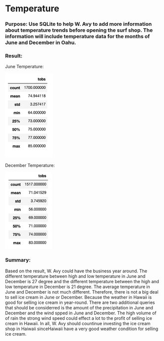 # Temperature
### Purpose: Use SQLite to help W. Avy to add more information about temperature trends before opening the surf shop. The information will include temperature data for the months of June and December in Oahu.

### Result:
June Temperature:

![June](resources/June_Temperature.png)

December Temperature:

![December](resources/December_Temperature.png)


### Summary:
Based on the result, W. Avy could have the business year around. The different temperature between high and low temperature in June and December is 27 degree and the different temperature between the high and low temperature in December is 21 degree. The average temperature in June and December is not much different. Therefore, there is not a big deal to sell ice cream in June or December. Because the weather in Hawaii is good for selling ice cream in year-round.
There are two additional queries that should be considerred is the amount of the precipitation in June and December and the wind spped in June and December. The high volume of of rain the strong wind speed could effect a lot to the profit of selling ice cream in Hawaii. In all, W. Avy should countinue investing the ice cream shop in Haiwaii sinceHaiwaii have a very good weather condition for selling ice cream.

